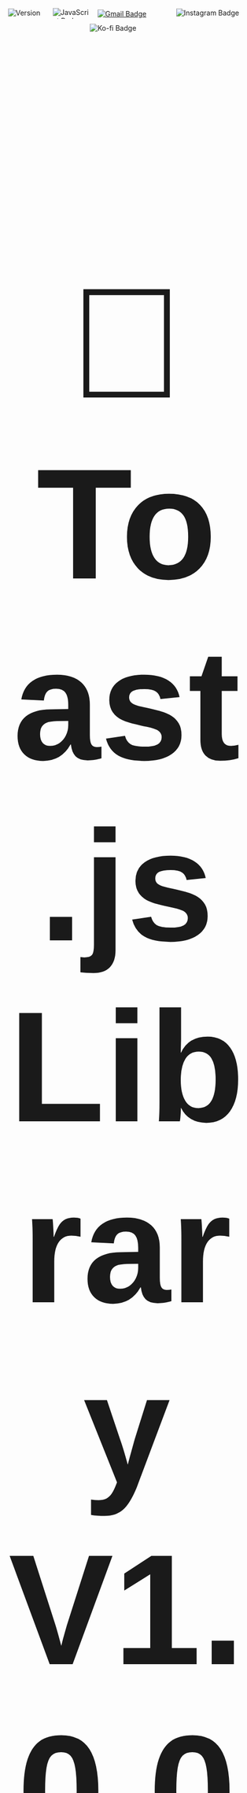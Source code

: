 <div style="display: flex; flex-wrap: wrap; align-items: center; gap: 10px; justify-content: center; margin-top: 8dvh;">
  <img src="https://img.shields.io/badge/version-1.0.0-blue" alt="Version Badge" style="flex: 1 1 auto; max-width: 81px; height: 20px">
  <img src="https://img.shields.io/badge/_javascript-gray?style=flat&logo=javascript" alt="JavaScript Badge" style="flex: 1 1 auto; max-width: 81px; height: 22px;">
  <a target="_blank" href="mailto:contact.devsoufiano@gmail.com" style="flex: 1 1 auto; max-width: 150px;">
    <img src="https://soufianodev.github.io/Toast-JS/assets/SoufianoDev_Gmail_Badge.png" width="150" height="28" alt="Gmail Badge" style="vertical-align: middle; max-width: 100%;">
  </a>
  <img src="https://img.shields.io/badge/soufiane__hanane__1-gray?logo=instagram&labelColor=%23FF0069&link=https%3A%2F%2Fwww.instagram.com%2Fsoufiane_hanane1%3Figsh%3DN2d6ZTJ1ZGttZG41%2F" alt="Instagram Badge" style="flex: 1 1 auto; max-width: 141px; height: 20px;">
  <img src="https://img.shields.io/badge/Support_me_on_Ko--fi-gray?logo=kofi&logoColor=%23fff&logoSize=amg&labelColor=%23FF6433&link=https%3A%2F%2Fko-fi.com%2FT6T819SFP2" alt="Ko-fi Badge" style="flex: 1 1 auto; max-width: 150px;">
</div>

<h1 class="title"><strong>🍞 Toast.js Library V1.0.0 - By Soufiano Dev 🎩🪄</strong></h1>

<style>
@import url('https://fonts.googleapis.com/css2?family=Sansita&display=swap');

.title {
  text-align: center;
  font-family: 'Sansita', sans-serif;
  font-size: 8dvh;  
}
</style>

<div align="center">
  <img src="https://soufianodev.github.io/Toast-JS/assets/Toast-JS_Logo.png" alt="Toast.js Logo" style="max-width: 300px; height: 300px; border-radius: 20px; object-fit: cover;">
</div>

## Introduction

**Toast.js** is an open-source JavaScript library created by **Soufiano Dev** 🎉. It provides an elegant, flexible, and developer-friendly way to display toast notifications in your web applications.

### Why Choose Toast.js?

- 🚀 **Customizable**: Easily style and animate toasts to match your app's theme.
- 🎨 **Predefined Styles**: Choose from success, error, warning, and info notifications.
- 🌍 **Accessible**: Fully customizable icons, animations, and positions.
- 🛠️ **Developer-Friendly**: Minimal setup and robust API.

### Quick Links

- [Full Documentation 📚](https://soufianodev.github.io/Toast-JS/docs/docs_v1.0.0/docs.html)
- [Live Demo 🔗](https://soufianodev.github.io/Toast-JS/)

### **Demo Test:**

<div style="display: flex; justify-content: center;">
  <video src="https://soufianodev.github.io/Toast-JS/assets/Demo_Test.webm" alt="Actual Use By Dev" style="width: 720px; max-width: 100%; height: auto;" controls autoplay loop muted></video>
</div>

### Actual Use Of The Library By **Soufiano Dev**:

<div style="display: flex; justify-content: center; margin-bottom: 3vh;">
  <video src="https://soufianodev.github.io/Toast-JS/assets/Real_Use_By_Dev.webm" alt="Actual Use By Dev" style="width: 720px; max-width: 100%; height: auto;" controls autoplay loop muted></video>
</div>

## **Script:**

<div style="display: flex; justify-content: center;">
  <img src="assets/Script_From_Translate_js.png" width="720" style="max-width: 100%;" alt="">
</div>

# Installation:

### Add Toast.js to Your Project

Include the library via CDN in your HTML file:

```html
<script src="https://soufianodev.github.io/Toast-JS/libs/js/v1.0.0/Toast.js"></script>
```

Add the notification container to your body:

```html
<div id="toast-notification" class="toast-notification"></div>
```

## Simple HTML Example

```javascript
const toast = Toast.makeText(document.body, "Hello Toast", Toast.LENGTH_SHORT);
toast.show();
```

Here's a basic HTML file demonstrating Toast.js:

```html
<!DOCTYPE html>
<html lang="en">
  <head>
    <meta charset="UTF-8" />
    <meta name="viewport" content="width=device-width, initial-scale=1.0" />
    <title>Toast.js Example</title>
  </head>
  <body>
    <!-- Notification Container -->
    <div id="toast-notification" class="toast-notification"></div>

    <!-- Buttons to Trigger Toasts -->
    <button onclick="showSuccessToast()">Show Success Toast</button>
    <button onclick="showErrorToast()">Show Error Toast</button>

    <!-- Include Toast.js Library -->
    <script src="https://soufianodev.github.io/Toast-JS/libs/js/v1.0.0/Toast.js"></script>

    <!-- Example Scripts -->
    <script>
      function showSuccessToast() {
        const successToast = Toast.makeText(
          document.body,
          "✅ Success! Operation completed.",
          Toast.LENGTH_SHORT
        );
        successToast.setStyle("success");
        successToast.setPosition(Toast.POSITION_TOP_CENTER);
        successToast.setAnimation(Toast.SLIDE_TOP);
        successToast.show();
      }

      function showErrorToast() {
        const errorToast = Toast.makeText(
          document.body,
          "❌ Error! Something went wrong.",
          Toast.LENGTH_LONG
        );
        errorToast.setStyle("error");
        errorToast.setPosition(Toast.POSITION_TOP_RIGHT);
        errorToast.setAnimation(Toast.SLIDE_RIGHT);
        errorToast.show();
      }
    </script>
  </body>
</html>
```

## Usage Examples

### ✅ Success Toast

Use this toast to show success messages (e.g., operation completed).

```javascript
const successToast = Toast.makeText(
  document.body,
  "✅ Success! Your action was completed successfully.",
  Toast.LENGTH_SHORT
);
successToast.setStyle("success");
successToast.setPosition(Toast.POSITION_BOTTOM_CENTER);
successToast.show();
```

### ❌ Error Toast

Display error notifications with a predefined error style.

```javascript
const errorToast = Toast.makeText(
  document.body,
  "❌ Oops! Something went wrong. Please try again later.",
  Toast.LENGTH_LONG
);
errorToast.setStyle("error");
errorToast.setPosition(Toast.POSITION_TOP_RIGHT);
errorToast.setAnimation(Toast.SLIDE_TOP);
errorToast.setDismissible(true);
errorToast.show();
```

### ℹ️ Information Toast

Use for informational messages, like user tips or updates.

```javascript
function showInfoToast() {
  const infoToast = Toast.makeText(
    document.body,
    "ℹ️ Here's an important update for you!",
    Toast.LENGTH_SHORT
  );
  infoToast.setStyle("info");
  infoToast.setPosition(Toast.POSITION_TOP_LEFT);
  infoToast.setAnimation(Toast.FADE);
  infoToast.show();
}
```

### 🎨 Custom Toast

Create a unique toast with custom styles, icons, and animations.

```javascript
const toast = Toast.makeText(
  document.body,
  " This is a beautifully styled custom toast!",
  Toast.LENGTH_LONG
);
let toastStyle = {
  background: "linear-gradient(90deg, #ff7eb3, #ff758c)",
  color: "#fff",
  borderRadius: "10px",
  padding: "15px",
  fontSize: "16px",
  boxShadow: "0 5px 15px rgba(0, 0, 0, 0.3)",
};

toast
  .setStyle(toastStyle)
  .setIcon("./assets/custom-icon.svg", Toast.ICON_SIZE.EXTRA_LARGE) // You Can Add An Image Using Link
  .setPosition(Toast.POSITION_BOTTOM_RIGHT)
  .setAnimation(Toast.SLIDE_BOTTOM)
  .show();
```

**SetIcon Using URL:**

```javascript
let iconUrl =
  "https://soufianodev.github.io/Toast-JS/assets/checkmark_150x150.webm";

const toastIcon = Toast.makeText(document.body, "Hello Toast Icon");
toastIcon.setStyle(Toast.STYLE_DEFAULT_2);
toastIcon.setIcon(iconUrl); //Supported formats: .svg , .png, .jpg, .jpeg, .webm, .mp4.
```

**Make toast dismissible:**

## Features

- ✅ **Predefined Styles**: Success, error, info, warning, and default.
- 🖌️ **Custom Decorations**: Set your own background, fonts, and borders.
- 🎥 **Dynamic Icons**: Add images, SVGs, or videos (webm&mp4) as toast icons.
- 🎭 **Animations**: Fade, slide, and custom keyframe animations.
- 🌐 **Positioning**: Display toasts at various screen locations.

## Adding Toasts to Your Application

1. Include the Toast.js CDN in your HTML file.
2. Add the `<div id="toast-notification"></div>` to your HTML body.
3. Create toast notifications using the API methods, e.g., `Toast.makeText`.

## Developer Notes

Toast.js is authored by **Soufiane Dev**. The library prioritizes ease of use while offering extensive customization options for developers. For full documentation, visit [Toast.js Docs 📚](https://soufianodev.github.io/Toast-JS/docs).

---

Created with ❤️ by **Soufiane Dev**
